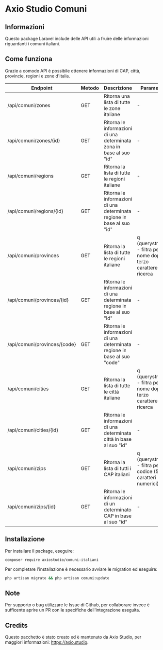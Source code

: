 # Axio Studio Comuni

## Informazioni

Questo package Laravel include delle API utili a fruire delle informazioni riguardanti i comuni italiani.

## Come funziona

Grazie a comode API è possibile ottenere informazioni di CAP, città, provincie, regioni e zone d'Italia.

| Endpoint                     | Metodo | Descrizione                                                              | Parametri                                                            |
| ---------------------------- | ------ | ------------------------------------------------------------------------ | -------------------------------------------------------------------- |
| /api/comuni/zones            | GET    | Ritorna una lista di tutte le zone italiane                              | -                                                                    |
| /api/comuni/zones/{id}       | GET    | Ritorna le informazioni di una determinata zona in base al suo "id"      | -                                                                    |
| /api/comuni/regions          | GET    | Ritorna la lista di tutte le regioni italiane                            | -                                                                    |
| /api/comuni/regions/{id}     | GET    | Ritorna le informazioni di una determinata regione in base al suo "id"   | -                                                                    |
| /api/comuni/provinces        | GET    | Ritorna la lista di tutte le regioni italiane                            | q (querystring) - filtra per nome dopo il terzo carattere di ricerca |
| /api/comuni/provinces/{id}   | GET    | Ritorna le informazioni di una determinata regione in base al suo "id"   | -                                                                    |
| /api/comuni/provinces/{code} | GET    | Ritorna le informazioni di una determinata regione in base al suo "code" | -                                                                    |
| /api/comuni/cities           | GET    | Ritorna la lista di tutte le città italiane                              | q (querystring) - filtra per nome dopo il terzo carattere di ricerca |
| /api/comuni/cities/{id}      | GET    | Ritorna le informazioni di una determinata città in base al suo "id"     | -                                                                    |
| /api/comuni/zips             | GET    | Ritorna la lista di tutti i CAP italiani                                 | q (querystring) - filtra per codice (5 caratteri numerici)           |
| /api/comuni/zips/{id}        | GET    | Ritorna le informazioni di un determinato CAP in base al suo "id"        | -                                                                    |

## Installazione

Per installare il package, eseguire:

```bash
composer require axiostudio/comuni-italiani
```

Per completare l'installazione è necessario avviare le migration ed eseguire:

```bash
php artisan migrate && php artisan comuni:update
```

## Note

Per supporto o bug utilizzare le Issue di Github, per collaborare invece è sufficente aprire un PR con le specifiche dell'integrazione eseguita.

## Credits

Questo pacchetto è stato creato ed è mantenuto da Axio Studio, per maggiori informazioni: https://axio.studio.

